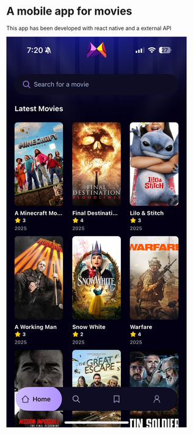 # A mobile app for movies

This app has been developed with react native and a external API

![Homepage](/screenshots/Homepage.jpeg "App's Home page screenshot")